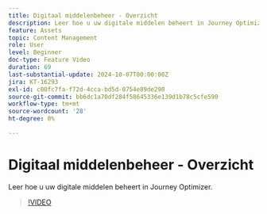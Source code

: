 ```yaml
---
title: Digitaal middelenbeheer - Overzicht
description: Leer hoe u uw digitale middelen beheert in Journey Optimizer.
feature: Assets
topic: Content Management
role: User
level: Beginner
doc-type: Feature Video
duration: 69
last-substantial-update: 2024-10-07T00:00:00Z
jira: KT-16293
exl-id: c00fc7fa-f72d-4cca-bd5d-0754e89de290
source-git-commit: bb6dc1a70df284f58645336e139d1b78c5cfe590
workflow-type: tm+mt
source-wordcount: '28'
ht-degree: 0%

---
```


# Digitaal middelenbeheer - Overzicht

Leer hoe u uw digitale middelen beheert in Journey Optimizer.

>[!VIDEO](https://video.tv.adobe.com/v/3432674/?learn=on)
